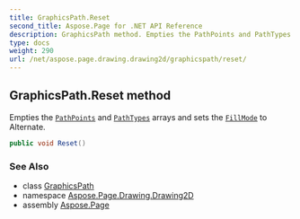 ```yaml
---
title: GraphicsPath.Reset
second_title: Aspose.Page for .NET API Reference
description: GraphicsPath method. Empties the PathPoints and PathTypes arrays and sets the FillMode to Alternate
type: docs
weight: 290
url: /net/aspose.page.drawing.drawing2d/graphicspath/reset/
---
```

## GraphicsPath.Reset method

Empties the [`PathPoints`](../pathpoints/) and [`PathTypes`](../pathtypes/) arrays and sets the [`FillMode`](../../fillmode/) to Alternate.

```csharp
public void Reset()
```

### See Also

* class [GraphicsPath](../)
* namespace [Aspose.Page.Drawing.Drawing2D](../../graphicspath/)
* assembly [Aspose.Page](../../../)


